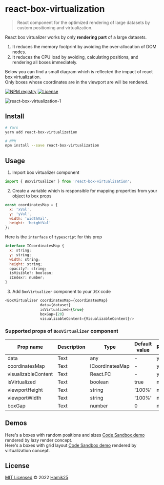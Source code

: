 # react-box-virtualization

> React component for the optimized rendering of large datasets by custom positioning and virtualization.

React box virtualizer works by only **rendering part** of a large datasets.
1. It reduces the memory footprint by avoiding the over-allocation of DOM nodes.
2. It reduces the CPU load by avoiding, calculating positions, and rendering all boxes immediately.

Below you can find a small diagram which is reflected the impact of react box virtualization. <br/>
Only boxes whose coordinates are in the viewport are will be rendered.

[![NPM registry](https://img.shields.io/npm/v/react-box-virtualization?style=for-the-badge&color=red)](https://www.npmjs.com/package/react-box-virtualization)
[![License](https://img.shields.io/badge/license-mit-green.svg?style=for-the-badge)](https://github.com/Hamik25/react-box-virtualization/blob/update-readme/LICENSE)

![react-box-virtualization-1](https://user-images.githubusercontent.com/8737693/162615668-6aff5646-1022-4e5d-85f1-a155cbd53f6d.png)

## Install

```bash
# Yarn
yarn add react-box-virtualization

# NPM
npm install --save react-box-virtualization
```

## Usage
1. Import box virtualizer component 
```js
import { BoxVirtualizer } from 'react-box-virtualization';
```
2. Create a variable which is responsible for mapping properties from your object to box props
```js
const coordinatesMap = {
  x: 'xVal',
  y: 'yVal',
  width: 'widthVal',
  height: 'heightVal'
};
```
Here is the `interface` of `typescript` for this prop
```js
interface ICoordinatesMap {
  x: string;
  y: string;
  width: string;
  height: string;
  opacity?: string;
  isVisible?: boolean;
  zIndex?: number;
}
```
3. Add `BoxVirtualizer` component to your `JSX` code
```js
<BoxVirtualizer coordinatesMap={coordinatesMap} 
                data={dataset}
                isVirtualized={true}
                boxGap={20}
                visualizableContent={VisualizableContent}/>
```

### Supported props of `BoxVirtualizer` component

| Prop name | Description | Type | Default value | Required |
| ----------- | ----------- | ----------- | ----------- | ----------- |
| data | Text | any | - | yes |
| coordinatesMap | Text | ICoordinatesMap | - | yes |
| visualizableContent | Text | React.FC | - | yes |
| isVirtualized | Text | boolean | true | no |
| viewportHeight | Text | string | '100%' | no |
| viewportWidth | Text | string | '100%' | no |
| boxGap | Text | number | 0 | no |

## Demos
Here's a boxes with random positions and sizes [Code Sandbox demo](https://codesandbox.io/s/musing-saha-tcl5od) rendered by lazy render concept.<br/>
Here's a boxes with grid layout [Code Sandbox demo](https://codesandbox.io/s/wizardly-germain-5depzp?file=/src/App.tsx) rendered by virtualization concept.

## License

[MIT Licensed](https://github.com/Hamik25/react-box-virtualization/blob/main/LICENSE) © 2022 [Hamik25](https://github.com/Hamik25)
